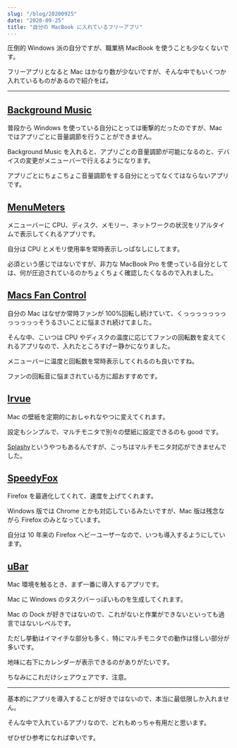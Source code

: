 ```yaml
---
slug: "/blog/20200925"
date: "2020-09-25"
title: "自分の MacBook に入れているフリーアプリ"
---
```


圧倒的 Windows 派の自分ですが、職業柄 MacBook を使うことも少なくないです。

フリーアプリとなると Mac はかなり数が少ないですが、そんな中でもいくつか入れているものがあるので紹介をば。

---

## [Background Music](https://github.com/kyleneideck/BackgroundMusic)

普段から Windows を使っている自分にとっては衝撃的だったのですが、Mac ではアプリごとに音量調節を行うことができません。

Background Music を入れると、アプリごとの音量調節が可能になるのと、デバイスの変更がメニューバーで行えるようになります。

アプリごとにちょこちょこ音量調節をする自分にとってなくてはならないアプリです。

## [MenuMeters](https://member.ipmu.jp/yuji.tachikawa/MenuMetersElCapitan/)

メニューバーに CPU、ディスク、メモリー、ネットワークの状況をリアルタイムで表示してくれるアプリです。

自分は CPU とメモリ使用率を常時表示しっぱなしにしてます。

必須という感じではないですが、非力な MacBook Pro を使っている自分としては、何が圧迫されているのかちょくちょく確認したくなるので入れました。

## [Macs Fan Control](https://crystalidea.com/macs-fan-control)

自分の Mac はなぜか常時ファンが 100%回転し続けていて、くっっっっっっっっっっっっそうるさいことに悩まされ続けてました。

そんな中、こいつは CPU やディスクの温度に応じてファンの回転数を変えてくれるアプリなので、入れたところすげー静かになりました。

メニューバーに温度と回転数を常時表示してくれるのも良いですね。

ファンの回転音に悩まされている方に超おすすめです。

## [Irvue](https://irvue.tumblr.com/)

Mac の壁紙を定期的におしゃれなやつに変えてくれます。

設定もシンプルで、マルチモニタで別々の壁紙に設定できるのも good です。

[Splashy](https://splashy.art/)というやつもあるんですが、こっちはマルチモニタ対応ができませんでした。

## [SpeedyFox](https://crystalidea.com/speedyfox)

Firefox を最適化してくれて、速度を上げてくれます。

Windows 版では Chrome とかも対応しているみたいですが、Mac 版は残念ながら Firefox のみとなっています。

自分は 10 年来の Firefox ヘビーユーザーなので、いつも導入するようにしています。

## [uBar](https://brawersoftware.com/products/ubar)

Mac 環境を触るとき、まず一番に導入するアプリです。

Mac に Windows のタスクバーっぽいものを生成してくれます。

Mac の Dock が好きではないので、これがないと作業ができないといっても過言ではないレベルです。

ただし挙動はイマイチな部分も多く、特にマルチモニタでの動作は怪しい部分が多いです。

地味に右下にカレンダーが表示できるのがありがたいです。

ちなみにこれだけシェアウェアです、注意。

---

基本的にアプリを導入することが好きではないので、本当に最低限しか入れません。

そんな中で入れているアプリなので、どれもめっちゃ有用だと思います。

ぜひぜひ参考になれば幸いです。
